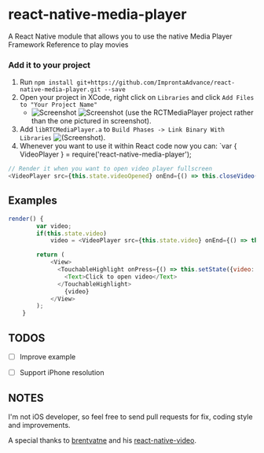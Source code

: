 # react-native-media-player
A React Native module that allows you to use the native Media Player Framework Reference to play movies

### Add it to your project

1. Run `npm install git+https://github.com/ImprontaAdvance/react-native-media-player.git --save`
2. Open your project in XCode, right click on `Libraries` and click `Add Files to "Your Project Name"`
   * ![Screenshot](http://url.brentvatne.ca/jQp8.png) ![Screenshot](http://url.brentvatne.ca/1gqUD.png) (use the RCTMediaPlayer project rather than the one pictured in screenshot).
3. Add `libRTCMediaPlayer.a` to `Build Phases -> Link Binary With Libraries`
   ![(Screenshot)](http://url.brentvatne.ca/g9Wp.png).
5. Whenever you want to use it within React code now you can: `var { VideoPlayer } = require('react-native-media-player');


```javascript
// Render it when you want to open video player fullscreen 
<VideoPlayer src={this.state.videoOpened} onEnd={() => this.closeVideo()}  />
````

## Examples

```javascript
render() {
		var video;
		if(this.state.video)
			video = <VideoPlayer src={this.state.video} onEnd={() => this.setState({video: false)}  />;

		return (
			<View>
			  <TouchableHighlight onPress={() => this.setState({video: 'video.mp4'})}>
			    <Text>Click to open video</Text>
			  </TouchableHighlight>
				{video}
			</View>
		);
	}
````


## TODOS

- [ ] Improve example
- [ ] Support iPhone resolution



## NOTES

I'm not iOS developer, so feel free to send pull requests for fix, coding style and improvements.

A special thanks to [brentvatne](https://github.com/brentvatne) and his [react-native-video](https://github.com/brentvatne/react-native-video).
